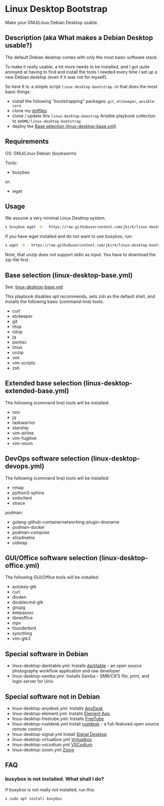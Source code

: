 # Linux Desktop Bootstrap

Make your GNU/Linux Debian Desktop usable.

## Description (aka What makes a Debian Desktop usable?)

The default Debian desktop comes with only the most basic software stack.

To make it really usable, a lot more needs to be installed, and I got quite
annoyed at having to find and install the tools I needed every time I set up a
new Debian desktop (even if it was not for myself).

So here it is: a simple script `linux-desktop-bootstrap.sh` that does the most basic things:

- install the following "bootstrapping" packages: `git`, `etckeeper`, `ansible-core`
- clone my [dotfiles](https://github.com/jkirk/dotfiles.git)
- clone / update this `linux-desktop-boostrap` Ansible playbook collection to `$HOME/linux-desktop-bootstrap`
- deploy the [Base selection (linux-desktop-base.yml)](#base-selection-linux-desktop-baseyml)

## Requirements

OS: GNU/Linux Debian (bookworm)

Tools:

* busybox

or:

* wget

## Usage

We assume a very minimal Linux Desktop system.

```sh
❯ busybox wget -O - https://raw.githubusercontent.com/jkirk/linux-desktop-bootstrap/main/linux-desktop-bootstrap.sh | sh
```

If you have wget installed and do not want to use busybox, run:

```sh
❯ wget -O - https://raw.githubusercontent.com/jkirk/linux-desktop-bootstrap/main/linux-desktop-bootstrap.sh | sh
```

Note, that unzip does not support stdin as input. You have to download the zip-file first.

## Base selection (linux-desktop-base.yml)

See: [linux-desktop-base.yml](https://github.com/jkirk/linux-desktop-bootstrap/blob/main/linux-desktop-base.yml)

This playbook disables apt recommends, sets zsh as the default shell, and installs the following basic (command-line) tools:

- curl
- etckeeper
- git
- htop
- iotop
- jq
- psmisc
- tmux
- unzip
- vim
- vim-scripts
- zsh

## Extended base selection (linux-desktop-extended-base.yml)

The following (command line) tools will be installed:

- nnn
- jq
- taskwarrior
- starship
- vim-airline
- vim-fugitive
- vim-voom

## DevOps software selection (linux-desktop-devops.yml)

The following (command line) tools will be installed:

- nmap
- python3-sphinx
- smbclient
- strace

podman:

- golang-github-containernetworking-plugin-dnsname
- podman-docker
- podman-compose
- slirp4netns
- uidmap

## GUI/Office software selection (linux-desktop-office.yml)

The following GUI/Office tools will be installed:

- autokey-gtk
- curl
- dioden
- doublecmd-gtk
- gnupg
- keepassxc
- libreoffice
- mpv
- thunderbird
- syncthing
- vim-gtk3

## Special software in Debian

- linux-desktop-darktable.yml: Installs [darktable](https://www.darktable.org/) - an open source photography workflow application and raw developer
- linux-desktop-samba.yml: Installs Samba - SMB/CIFS file, print, and login server for Unix

## Special software not in Debian

- linux-desktop-anydesk.yml: Installs [AnyDesk](https://anydesk.com/en/downloads/linux)
- linux-desktop-element.yml: Installs [Element App](https://element.io/download)
- linux-desktop-freetube.yml: Installs [FreeTube](https://freetubeapp.io/#download)
- linux-desktop-rustdesk.yml Install [rustdesk](https://rustdesk.com/) - a full-featured open source remote control
- linux-desktop-signal.yml Install [Signal Desktop](https://signal.org/download/#)
- linux-desktop-virtualbox.yml [Virtualbox](https://www.virtualbox.org/wiki/Linux_Downloads)
- linux-desktop-vscodium.yml [VSCodium](https://vscodium.com/#install)
- linux-desktop-zoom.yml [Zoom](https://zoom.us/download#client_4meeting)

## FAQ

### busybox is not installed. What shall I do?

If busybox is not really not installed, run this:

```sh
❯ sudo apt install busybox
```
